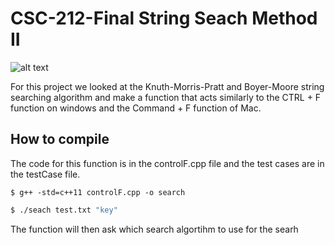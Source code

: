 # CSC-212-Final String Seach Method II
![alt text](https://cdn.osxdaily.com/wp-content/uploads/2022/03/control-f-ipad-1-chrome-610x260.jpg)

For this project we looked at the Knuth-Morris-Pratt and Boyer-Moore string searching algorithm and make a function that acts similarly to the CTRL + F function  on windows and the Command + F function of Mac. 
## How to compile
The code for this function is in the controlF.cpp file and the test cases are in the testCase file. 
```console
$ g++ -std=c++11 controlF.cpp -o search
```

```bash
$ ./seach test.txt "key"
```

The function will then ask which search algortihm to use for the searh

